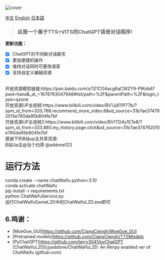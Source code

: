 ![cover](readme/chatwaifu.png)

[中文](README.md "中文") [English](eng-README.md "English") [日本語](jp-README.md "日本語")



> ### 这是一个基于TTS+VITS的ChatGPT语音对话程序!


**更新功能：**
* [x] ChatGPT的不间断对话聊天
* [x] 更加便捷的操作
* [x] 维持对话同时可更改语音
* [x] 支持自定义编辑资源
<br>
开放资源模型链接:https://pan.baidu.com/s/121CO4acg6qCWZY9-PIKobA?pwd=hana&_at_=1678763047948#list/path=%2F&parentPath=%2F&login_type=qzone  <br>
开放资源UP主视频:https://www.bilibili.com/video/BV1Jj411P77b/?spm_id_from=333.788.recommend_more_video.6&vd_source=31b7ae374762015e760da95b804fe7bf  <br>
开放资源UP主视频2:https://www.bilibili.com/video/BV1TD4y1E7e8/?spm_id_from=333.880.my_history.page.click&vd_source=31b7ae374762015e760da95b804fe7bf  <br>
感谢下列B站up主共享资源: <br>
B站Up主@当个扫帚 @addone123 <br>

# 运行方法

conda create --name chatWaifu python=3.10 <br>
conda activate chatWaifu <br>
pip install -r requirements.txt <br>
python ChatWaifuService.py <br>
运行ChatWaifuGameL2D中的ChatWaifuL2D.exe即可 <br>



## <span id="915">6.鸣谢：</span> 
- [MoeGoe_GUI]https://github.com/CjangCjengh/MoeGoe_GUI 
- [Pretrained models]https://github.com/CjangCjengh/TTSModels
- [PyChatGPT]https://github.com/terry3041/pyChatGPT <br>
  [ChatWaifuL2D]cjyaddone/ChatWaifuL2D: An Renpy enabled ver of ChatWaifu (github.com)
